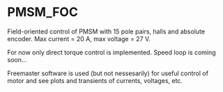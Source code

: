 # PMSM_FOC
Field-oriented control of PMSM with 15 pole pairs, halls and absolute encoder. Max current = 20 A, max voltage = 27 V.

For now only direct torque control is implemented. Speed loop is coming soon...

Freemaster software is used (but not nessesarily) for useful control of motor and see plots and transients of currents, voltages, etc. 
